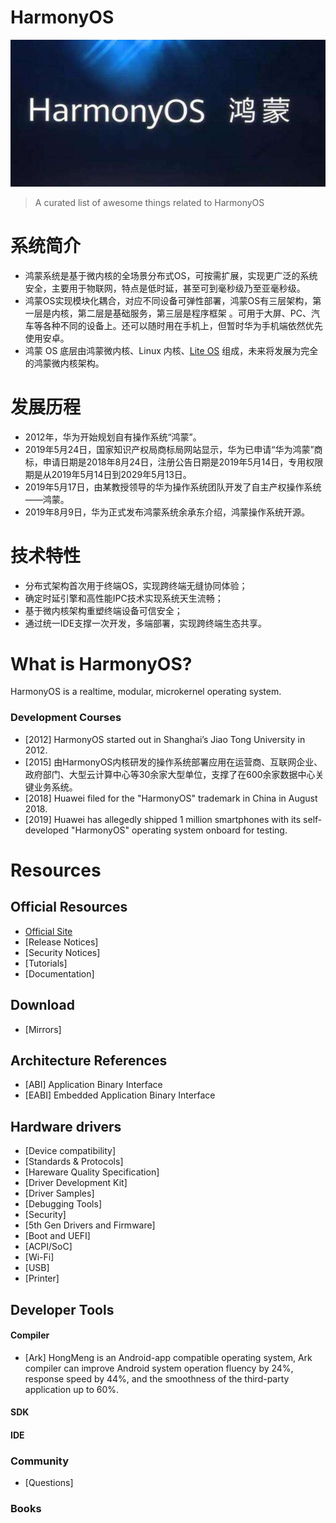 # HarmonyOS

<p align="center">
  <a href="https://github.com/leisim/awesome-fuchsia">
    <img src="assets/img/hi.jpg" width="750px">
  </a>
</p>



> A curated list of awesome things related to HarmonyOS

# 系统简介
- 鸿蒙系统是基于微内核的全场景分布式OS，可按需扩展，实现更广泛的系统安全，主要用于物联网，特点是低时延，甚至可到毫秒级乃至亚毫秒级。 
- 鸿蒙OS实现模块化耦合，对应不同设备可弹性部署，鸿蒙OS有三层架构，第一层是内核，第二层是基础服务，第三层是程序框架 。可用于大屏、PC、汽车等各种不同的设备上。还可以随时用在手机上，但暂时华为手机端依然优先使用安卓。
- 鸿蒙 OS 底层由鸿蒙微内核、Linux 内核、[Lite OS](https://github.com/Awesome-HarmonyOS/HarmonyOS/tree/master/Huawei_LiteOS) 组成，未来将发展为完全的鸿蒙微内核架构。

# 发展历程
- 2012年，华为开始规划自有操作系统“鸿蒙”。 
- 2019年5月24日，国家知识产权局商标局网站显示，华为已申请“华为鸿蒙”商标，申请日期是2018年8月24日，注册公告日期是2019年5月14日，专用权限期是从2019年5月14日到2029年5月13日。
- 2019年5月17日，由某教授领导的华为操作系统团队开发了自主产权操作系统——鸿蒙。 
- 2019年8月9日，华为正式发布鸿蒙系统余承东介绍，鸿蒙操作系统开源。

# 技术特性
- 分布式架构首次用于终端OS，实现跨终端无缝协同体验；
- 确定时延引擎和高性能IPC技术实现系统天生流畅；
- 基于微内核架构重塑终端设备可信安全；
- 通过统一IDE支撑一次开发，多端部署，实现跨终端生态共享。

# What is HarmonyOS?
HarmonyOS is a realtime, modular, microkernel operating system. 

### Development Courses

- [2012] HarmonyOS started out in Shanghai’s Jiao Tong University in 2012. 
- [2015] 由HarmonyOS内核研发的操作系统部署应用在运营商、互联网企业、政府部门、大型云计算中心等30余家大型单位，支撑了在600余家数据中心关键业务系统。
- [2018] Huawei filed for the "HarmonyOS" trademark in China in August 2018.
- [2019] Huawei has allegedly shipped 1 million smartphones with its self-developed "HarmonyOS" operating system onboard for testing.

  


# Resources


## Official Resources

- [Official Site](https://developer.huawei.com)
- [Release Notices]
- [Security Notices]
- [Tutorials]
- [Documentation]


## Download
- [Mirrors]

## Architecture References
- [ABI] Application Binary Interface
- [EABI] Embedded Application Binary Interface

## Hardware drivers
- [Device compatibility]
- [Standards & Protocols] 
- [Hareware Quality Specification]
- [Driver Development Kit]
- [Driver Samples]
- [Debugging Tools]
- [Security]
- [5th Gen Drivers and Firmware]
- [Boot and UEFI]
- [ACPI/SoC]
- [Wi-Fi]
- [USB]
- [Printer]


## Developer Tools
#### Compiler
- [Ark] HongMeng is an Android-app compatible operating system, Ark compiler can improve Android system operation fluency by 24%, response speed by 44%, and the smoothness of the third-party application up to 60%.
#### SDK
#### IDE


### Community
- [Questions]

### Books









